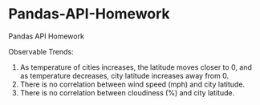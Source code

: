 # Pandas-API-Homework
Pandas API Homework

Observable Trends:
1) As temperature of cities increases, the latitude moves closer to 0, and as temperature decreases, city latitude increases away from 0.
2) There is no correlation between wind speed (mph) and city latitude.
3) There is no correlation between cloudiness (%) and city latitude.
